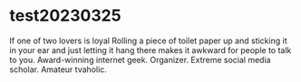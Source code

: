 # test20230325
If one of two lovers is loyal
Rolling a piece of toilet paper up and sticking it in your ear and just letting it hang there makes it awkward for people to talk to you.
Award-winning internet geek. Organizer. Extreme social media scholar. Amateur tvaholic.
